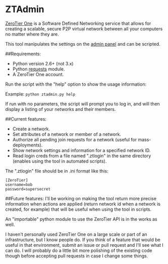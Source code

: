 ZTAdmin
=======

[ZeroTier One](https://www.zerotier.com/) is a Software Defined Networking service that allows for creating a
scalable, secure P2P virtual network between all your computers no matter where they are.

This tool manipulates the settings on the [admin panel](https://www.zerotier.com/admin.html) and can be scripted.


##Requirements:
* Python version 2.6+ (not 3.x)
* Python [requests](https://pypi.python.org/pypi/requests/) module.
* A ZeroTier One account.

Run the script with the "help" option to show the usage information:

Example: `python ztadmin.py help`

If run with no parameters, the script will prompt you to log in, and will then
display a listing of your networks and their members.

##Current features:
* Create a network.
* Set attributes of a network or member of a network.
* Authorize all pending join requests for a network (useful for mass-deployments).
* Show network settings and information for a specified network ID.
* Read login creds from a file named ".ztlogin" in the same directory (enables using the tool in automated scripts).

The ".ztlogin" file should be in .ini format like this:
```
[ZeroTier]
username=bob
password=supersecret
```

##Future features:
I'll be working on making the tool return more precise information when actions are applied (return network id 
when a network is created, for example) that will be useful when using the tool in scripts.

An "importable" python module to use the ZeroTier API is in the works as well.

I haven't personally used ZeroTier One on a large scale or part of an infrastructure, but I know people do.
If you think of a feature that would be useful in that environment, submit an issue or pull request and I'll see what I can do.
I will probably do a little bit more polishing of the existing code though before accepting pull requests in case I change 
some things.
